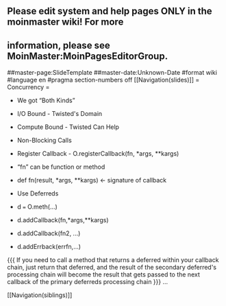 ## Please edit system and help pages ONLY in the moinmaster wiki! For more
## information, please see MoinMaster:MoinPagesEditorGroup.
##master-page:SlideTemplate
##master-date:Unknown-Date
#format wiki
#language en
#pragma section-numbers off
[[Navigation(slides)]]
= Concurrency =
 * We got &ldquo;Both Kinds&rdquo;
  * I/O Bound - Twisted's Domain
  * Compute Bound - Twisted Can Help

 * Non-Blocking Calls
  * Register Callback - O.registerCallback(fn, *args, **kargs)
   * &ldquo;fn&rdquo; can be function or method
   * def fn(result, *args, **kargs) &larr; signature of callback
  * Use Deferreds
   * d `=` O.meth(...)
   * d.addCallback(fn,*args,**kargs)
   * d.addCallback(fn2, ...)
   * d.addErrback(errfn,...)

{{{
If you need to call a method that returns a deferred within your callback chain, just return that deferred, and the result of the secondary deferred's processing chain will become the result that gets passed to the next callback of the primary deferreds processing chain
}}}
...

[[Navigation(siblings)]]
